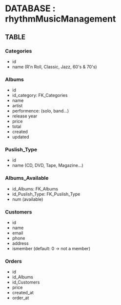 # DATABASE : rhythmMusicManagement

## TABLE

### Categories

- id
- name (R'n Roll, Classic, Jazz, 60's & 70's)

### Albums

- id
- id_category: FK_Categories
- name
- artist
- performence: (solo, band...)
- release year
- price
- total
- created
- updated

### Puslish_Type

- id
- name (CD, DVD, Tape, Magazine...)

### Albums_Available

- id_Albums: FK_Albums
- id_Puslish_Type: FK_Puslish_Type
- num (available)

### Customers

- id
- name
- email
- phone
- address
- ismember (default: 0 -> not a member)

### Orders

- id
- id_Albums
- id_Customers
- price
- created_at
- order_at
